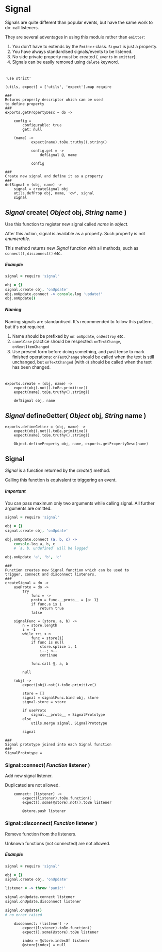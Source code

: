 Signal
======

Signals are quite different than popular events, but have the same work to do: call listeners.

They are several adventages in using this module rather than `emitter`:

1. You don't have to extends by the `Emitter` class. `Signal` is just a property.
2. You have always standardised signals/events to be listened.
3. No side private property must be created (`_events` in `emitter`).
4. Signals can be easily removed using `delete` keyword.

#

	'use strict'

	[utils, expect] = ['utils', 'expect'].map require

	###
	Returns property descriptor which can be used
	to define property
	###
	exports.getPropertyDesc = do ->

		config =
			configurable: true
			get: null

		(name) ->
				expect(name).toBe.truthy().string()

				config.get = ->
					defSignal @, name

				config

	###
	Create new signal and define it as a property
	###
	defSignal = (obj, name) ->
		signal = createSignal obj
		utils.defProp obj, name, 'cw', signal
		signal

*Signal* create( *Object* obj, *String* name )
----------------------------------------------

Use this function to register new signal called *name* in *object*.

After this action, signal is available as a property. Such property is not *enumerable*.

This method returns new *Signal* function with all methods, such as `connect()`, `disconnect()` etc.

##### Example
```coffeescript
signal = require 'signal'

obj = {}
signal.create obj, 'onUpdate'
obj.onUpdate.connect -> console.log 'update!'
obj.onUpdate()
```

##### Naming

Naming signals are standardised. It's recommended to follow this pattern, but it's not required.

1. Name should be prefixed by `on`: `onUpdate`, `onDestroy` etc.
2. `camelCase` practice should be respected: `onTextChange`, `onNextItemChanged`
3. Use present form before doing something, and past tense to mark finished operations:
   `onTextChange` should be called when the text is still unchanged, but
   `onTextChanged` (with `d`) should be called when the text has been changed.

#

	exports.create = (obj, name) ->
		expect(obj).not().toBe.primitive()
		expect(name).toBe.truthy().string()

		defSignal obj, name

*Signal* defineGetter( *Object* obj, *String* name )
----------------------------------------------------

	exports.defineGetter = (obj, name) ->
		expect(obj).not().toBe.primitive()
		expect(name).toBe.truthy().string()

		Object.defineProperty obj, name, exports.getPropertyDesc(name)

Signal
------

*Signal* is a function returned by the *create()* method.

Calling this function is equivalent to triggering an event.

##### Important

You can pass maximum only two arguments while calling signal.
All further arguments are omitted.

```coffeescript
signal = require 'signal'

obj = {}
signal.create obj, 'onUpdate'

obj.onUpdate.connect (a, b, c) ->
	console.log a, b, c
	# `a, b, undefined` will be logged

obj.onUpdate 'a', 'b', 'c'
```

	###
	Function creates new Signal function which can be used to
	trigger, connect and disconnect listeners.
	###
	createSignal = do ->
		useProto = do ->
			try
				func = ->
				proto = func.__proto__ = {a: 1}
				if func.a is 1
					return true
				false

		signalFunc = (store, a, b) ->
			n = store.length
			i = -1
			while ++i < n
				func = store[i]
				if func is null
					store.splice i, 1
					i--; n--
					continue

				func.call @, a, b

			null

		(obj) ->
			expect(obj).not().toBe.primitive()

			store = []
			signal = signalFunc.bind obj, store
			signal.store = store

			if useProto
				signal.__proto__ = SignalPrototype
			else
				utils.merge signal, SignalPrototype

			signal

	###
	Signal prototype joined into each Signal function
	###
	SignalPrototype =

### Signal::connect( *Function* listener )

Add new signal listener.

Duplicated are not allowed.

		connect: (listener) ->
			expect(listener).toBe.function()
			expect().some(@store).not().toBe listener

			@store.push listener

### Signal::disconnect( *Function* listener )

Remove function from the listeners.

Unknown functions (not connected) are not allowed.

##### Example
```coffeescript
signal = require 'signal'

obj = {}
signal.create obj, 'onUpdate'

listener = -> throw 'panic!'

signal.onUpdate.connect listener
signal.onUpdate.disconnect listener

signal.onUpdate()
# no error raised
```

		disconnect: (listener) ->
			expect(listener).toBe.function()
			expect().some(@store).toBe listener

			index = @store.indexOf listener
			@store[index] = null